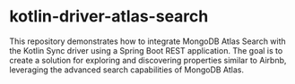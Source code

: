 # kotlin-driver-atlas-search
This repository demonstrates how to integrate MongoDB Atlas Search with the Kotlin Sync driver using a Spring Boot REST application. The goal is to create a solution for exploring and discovering properties similar to Airbnb, leveraging the advanced search capabilities of MongoDB Atlas.
